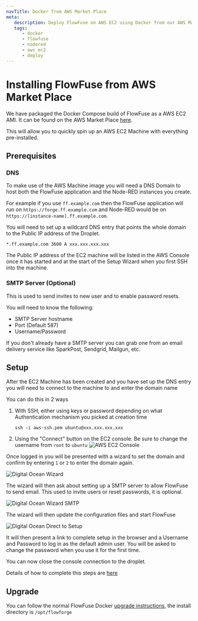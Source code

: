 ```yaml
---
navTitle: Docker from AWS Market Place
meta: 
   description: Deploy FlowFuse on AWS EC2 using Docker from our AWS Marketplace AMI. Setup DNS and optional SMTP for seamless management of applications and Node-RED instances.
   tags:
      - docker
      - flowfuse
      - nodered
      - aws ec2
      - deploy
---
```


# Installing FlowFuse from AWS Market Place

We have packaged the Docker Compose build of FlowFuse as a AWS EC2 AMI. It can be found on the AWS Market Place [here](https://aws.amazon.com/marketplace/pp/prodview-3ycrknfg67rug).

This will allow you to quickly spin up an AWS EC2 Machine with everything pre-installed.

## Prerequisites

### DNS

To make use of the AWS Machine image you will need a DNS Domain to host both the FlowFuse application and the Node-RED instances you create. 

For example if you use `ff.example.com` then the FlowFuse application will run on `https://forge.ff.example.com` and Node-RED would be on `https://[instance-name].ff.example.com`.

You will need to set up a wildcard DNS entry that points the whole domain to the Public IP address of the Droplet.

```
*.ff.example.com 3600 A xxx.xxx.xxx.xxx
```

The Public IP address of the EC2 machine will be listed in the AWS Console once it has started and at the start of the Setup Wizard when you first SSH into the machine.

### SMTP Server (Optional)

This is used to send invites to new user and to enable password resets.

You will need to know the following:

- SMTP Server hostname
- Port (Default 587)
- Username/Password

If you don't already have a SMTP server you can grab one from an email delivery service like SparkPost, Sendgrid, Mailgun, etc.

## Setup

After the EC2 Machine has been created and you have set up the DNS entry you will need to connect to the machine to and enter the domain name 

You can do this in 2 ways

1. With SSH, either using keys or password depending on what Authentication mechanism you picked at creation time
    ```
    ssh -i aws-ssh.pem ubuntu@xxx.xxx.xxx.xxx
    ```

2. Using the "Connect" button on the EC2 console. Be sure to change the username from `root` to `ubuntu`
     ![AWS EC2 Console](../images/aws-console-connect.png)

Once logged in you will be presented with a wizard to set the domain and confirm by entering `1` or `2` to enter the domain again.

![Digital Ocean Wizard](../images/do-wizard.png)

The wizard will then ask about setting up a SMTP server to allow FlowFuse to send email. This used to invite users or reset passwords, 
it is optional.

![Digital Ocean Wizard SMTP](../images/do-wizard-smtp.png)

The wizard will then update the configuration files and start FlowFuse

![Digital Ocean Direct to Setup](../images/do-direct-to-setup.png)


It will then present a link to complete setup in the browser and a Username and Password to log in as the default admin user. You will be asked to change the password when you use it for the first time.

You can now close the console connection to the droplet.

Details of how to complete this steps are [here](../first-run.md)

## Upgrade

You can follow the normal FlowFuse Docker [upgrade instructions](./README.md#upgrade), the install directory is `/opt/flowforge` 
